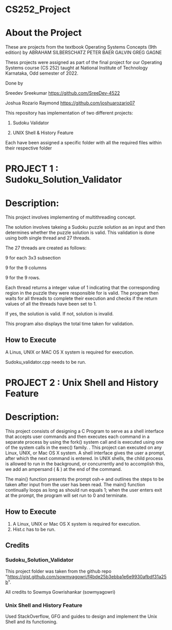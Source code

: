 # CS252_Project

# About the Project

These are projects from the textbook Operating Systems Concepts (9th edition) by ABRAHAM SILBERSCHATZ PETER BAER GALVIN GREG GAGNE

Thess projects were assigned as part of the final project for our Operating Systems course (CS 252) taught at National Institute of Technology Karnataka, Odd semester of 2022.

Done by

Sreedev Sreekumar https://github.com/SreeDev-4522

Joshua Rozario Raymond https://github.com/joshuarozario07

This repository has implementation of two different projects:

1) Sudoku Validator 

2) UNIX Shell & History Feature

Each have been assigned a specific folder with all the required files within their respective folder

# PROJECT 1 : Sudoku_Solution_Validator

# Description:

This project involves implementing of multithreading concept.

The solution involves takeing a Sudoku puzzle solution as an input and then determines whether the puzzle solution is valid. This validation is done using both single thread and 27 threads.
 
The 27 threads are created as follows:
 
9 for each 3x3 subsection
 
9 for the 9 columns
 
9 for the 9 rows.
 
Each thread returns a integer value of 1 indicating that the corresponding region in the puzzle they were responsible for is valid.
The program then waits for all threads to complete their execution and checks if the return values of all the threads have been set to 1.
 
If yes, the solution is valid. If not, solution is invalid.

This program also displays the total time taken for validation.

## How to Execute

A Linus, UNIX or MAC OS X system is required for execution.

Sudoku_validator.cpp needs to be run.

# PROJECT 2 : Unix Shell and History Feature

# Description:

This project consists of designing a C Program to serve as a shell interface that accepts user commands and then executes each command in a separate process by using the fork() system call and is executed using one of the system calls in the exec() family. . 
This project can executed on any Linux, UNIX, or Mac OS X system. 
A shell interface gives the user a prompt, after which the next command is entered. 
In UNIX shells, the child process is allowed to run in the background, or concurrently and to accomplish this, we add an ampersand ( & ) at the end of the command. 

The main() function presents the prompt osh-> and outlines the steps to be taken after input from the user has been read. 
The main() function continually loops as long as should run equals 1; when the user enters exit at the prompt, the program will set run to 0 and terminate.

## How to Execute

1. A Linux, UNIX or Mac OS X system is required for execution. 
2. Hist.c has to be run. 

## Credits

### Sudoku_Solution_Validator

This project folder was taken from the github repo "https://gist.github.com/sowmyagowri/f4bde25b3ebba1e6e9930afbdf31a25b". 

All credits to  Sowmya Gowrishankar (sowmyagowri)

### Unix Shell and History Feature

Used StackOverflow, GFG and guides to design and implement the Unix Shell and its functioning. 
